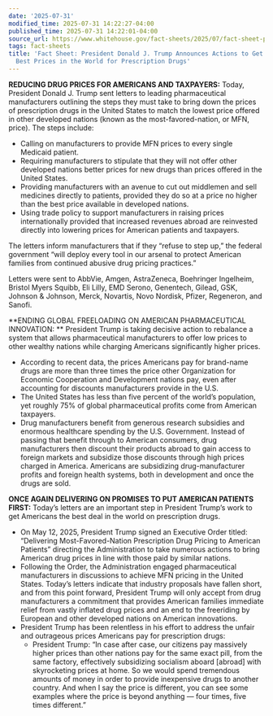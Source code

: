 ```yaml
---
date: '2025-07-31'
modified_time: 2025-07-31 14:22:27-04:00
published_time: 2025-07-31 14:22:01-04:00
source_url: https://www.whitehouse.gov/fact-sheets/2025/07/fact-sheet-president-donald-j-trump-announces-actions-to-get-americans-the-best-prices-in-the-world-for-prescription-drugs/
tags: fact-sheets
title: 'Fact Sheet: President Donald J. Trump Announces Actions to Get Americans the
  Best Prices in the World for Prescription Drugs'
---
```

 
**REDUCING DRUG PRICES FOR AMERICANS AND TAXPAYERS:** Today, President
Donald J. Trump sent letters to leading pharmaceutical manufacturers
outlining the steps they must take to bring down the prices of
prescription drugs in the United States to match the lowest price
offered in other developed nations (known as the most-favored-nation, or
MFN, price). The steps include:

-   Calling on manufacturers to provide MFN prices to every single
    Medicaid patient.
-   Requiring manufacturers to stipulate that they will not offer other
    developed nations better prices for new drugs than prices offered in
    the United States.
-   Providing manufacturers with an avenue to cut out middlemen and sell
    medicines directly to patients, provided they do so at a price no
    higher than the best price available in developed nations.
-   Using trade policy to support manufacturers in raising prices
    internationally provided that increased revenues abroad are
    reinvested directly into lowering prices for American patients and
    taxpayers.

The letters inform manufacturers that if they “refuse to step up,” the
federal government “will deploy every tool in our arsenal to protect
American families from continued abusive drug pricing practices.”

Letters were sent to AbbVie, Amgen, AstraZeneca, Boehringer Ingelheim,
Bristol Myers Squibb, Eli Lilly, EMD Serono, Genentech, Gilead, GSK,
Johnson & Johnson, Merck, Novartis, Novo Nordisk, Pfizer, Regeneron, and
Sanofi.

**ENDING GLOBAL FREELOADING ON AMERICAN PHARMACEUTICAL INNOVATION: **
President Trump is taking decisive action to rebalance a system that
allows pharmaceutical manufacturers to offer low prices to other wealthy
nations while charging Americans significantly higher prices. 

-   According to recent data, the prices Americans pay for brand-name
    drugs are more than three times the price other Organization for
    Economic Cooperation and Development nations pay, even after
    accounting for discounts manufacturers provide in the U.S.
-   The United States has less than five percent of the world’s
    population, yet roughly 75% of global pharmaceutical profits come
    from American taxpayers.
-   Drug manufacturers benefit from generous research subsidies and
    enormous healthcare spending by the U.S. Government. Instead of
    passing that benefit through to American consumers, drug
    manufacturers then discount their products abroad to gain access to
    foreign markets and subsidize those discounts through high prices
    charged in America. Americans are subsidizing drug-manufacturer
    profits and foreign health systems, both in development and once the
    drugs are sold.

**ONCE AGAIN DELIVERING ON PROMISES TO PUT AMERICAN PATIENTS FIRST:**
Today’s letters are an important step in President Trump’s work to get
Americans the best deal in the world on prescription drugs.

-   On May 12, 2025, President Trump signed an Executive Order titled:
    “Delivering Most-Favored-Nation Prescription Drug Pricing to
    American Patients” directing the Administration to take numerous
    actions to bring American drug prices in line with those paid by
    similar nations.
-   Following the Order, the Administration engaged pharmaceutical
    manufacturers in discussions to achieve MFN pricing in the United
    States. Today’s letters indicate that industry proposals have fallen
    short, and from this point forward, President Trump will only accept
    from drug manufacturers a commitment that provides American families
    immediate relief from vastly inflated drug prices and an end to the
    freeriding by European and other developed nations on American
    innovations.
-   President Trump has been relentless in his effort to address the
    unfair and outrageous prices Americans pay for prescription drugs:
    -   President Trump: “In case after case, our citizens pay massively
        higher prices than other nations pay for the same exact pill,
        from the same factory, effectively subsidizing socialism aboard
        \[abroad\] with skyrocketing prices at home. So we would spend
        tremendous amounts of money in order to provide inexpensive
        drugs to another country. And when I say the price is different,
        you can see some examples where the price is beyond anything —
        four times, five times different.”
